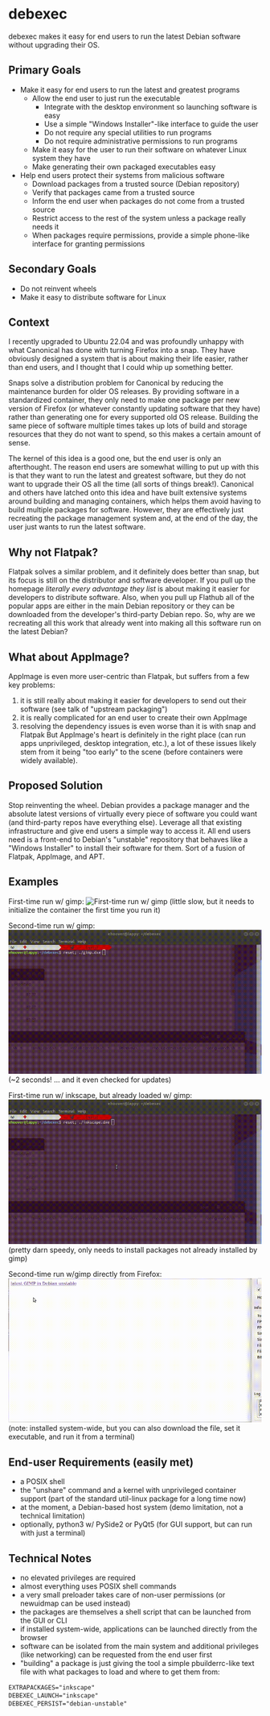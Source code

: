 # debexec

debexec makes it easy for end users to run the latest Debian software without upgrading their OS.

## Primary Goals
* Make it easy for end users to run the latest and greatest programs
  * Allow the end user to just run the executable
    * Integrate with the desktop environment so launching software is easy
    * Use a simple "Windows Installer"-like interface to guide the user
    * Do not require any special utilities to run programs
    * Do not require administrative permissions to run programs
  * Make it easy for the user to run their software on whatever Linux system they have
  * Make generating their own packaged executables easy
* Help end users protect their systems from malicious software
  * Download packages from a trusted source (Debian repository)
  * Verify that packages came from a trusted source
  * Inform the end user when packages do not come from a trusted source
  * Restrict access to the rest of the system unless a package really needs it
  * When packages require permissions, provide a simple phone-like interface for granting permissions

## Secondary Goals
* Do not reinvent wheels
* Make it easy to distribute software for Linux

## Context
I recently upgraded to Ubuntu 22.04 and was profoundly unhappy with what Canonical has done with turning Firefox into a snap.  They have obviously designed a system that is about making their life easier, rather than end users, and I thought that I could whip up something better.

Snaps solve a distribution problem for Canonical by reducing the maintenance burden for older OS releases.  By providing software in a standardized container, they only need to make one package per new version of Firefox (or whatever constantly updating software that they have) rather than generating one for every supported old OS release.  Building the same piece of software multiple times takes up lots of build and storage resources that they do not want to spend, so this makes a certain amount of sense.

The kernel of this idea is a good one, but the end user is only an afterthought.  The reason end users are somewhat willing to put up with this is that they want to run the latest and greatest software, but they do not want to upgrade their OS all the time (all sorts of things break!).  Canonical and others have latched onto this idea and have built extensive systems around building and managing containers, which helps them avoid having to build multiple packages for software.  However, they are effectively just recreating the package management system and, at the end of the day, the user just wants to run the latest software.

## Why not Flatpak?
Flatpak solves a similar problem, and it definitely does better than snap, but its focus is still on the distributor and software developer.  If you pull up the homepage _literally every advantage they list_ is about making it easier for developers to distribute software.  Also, when you pull up Flathub all of the popular apps are either in the main Debian repository or they can be downloaded from the developer's third-party Debian repo.  So, why are we recreating all this work that already went into making all this software run on the latest Debian?

## What about AppImage?
AppImage is even more user-centric than Flatpak, but suffers from a few key problems:
1) it is still really about making it easier for developers to send out their software (see talk of "upstream packaging")
2) it is really complicated for an end user to create their own AppImage
3) resolving the dependency issues is even worse than it is with snap and Flatpak
But AppImage's heart is definitely in the right place (can run apps unprivileged, desktop integration, etc.), a lot of these issues likely stem from it being "too early" to the scene (before containers were widely available).

## Proposed Solution
Stop reinventing the wheel.  Debian provides a package manager and the absolute latest versions of virtually every piece of software you could want (and third-party repos have everything else).  Leverage all that existing infrastructure and give end users a simple way to access it.  All end users need is a front-end to Debian's "unstable" repository that behaves like a "Windows Installer" to install their software for them.  Sort of a fusion of Flatpak, AppImage, and APT.

## Examples
First-time run w/ gimp:
![First-time run w/ gimp](./images/first-time-run-gimp.gif)
(little slow, but it needs to initialize the container the first time you run it)

Second-time run w/ gimp:
![Second-time run w/ gimp](./images/second-time-run-gimp.gif)
(~2 seconds! ... and it even checked for updates)

First-time run w/ inkscape, but already loaded w/ gimp:
![First-time run w/ inkscape, but already loaded w/ gimp](./images/first-time-run-inkscape.gif)
(pretty darn speedy, only needs to install packages not already installed by gimp)

Second-time run w/gimp directly from Firefox:
![Second-time run w/gimp directly from Firefox](./images/firefox-run-gimp.gif)
(note: installed system-wide, but you can also download the file, set it executable, and run it from a terminal)

## End-user Requirements (easily met)
* a POSIX shell
* the "unshare" command and a kernel with unprivileged container support (part of the standard util-linux package for a long time now)
* at the moment, a Debian-based host system (demo limitation, not a technical limitation)
* optionally, python3 w/ PySide2 or PyQt5 (for GUI support, but can run with just a terminal)

## Technical Notes
* no elevated privileges are required
* almost everything uses POSIX shell commands
* a very small preloader takes care of non-user permissions (or newuidmap can be used instead)
* the packages are themselves a shell script that can be launched from the GUI or CLI
* if installed system-wide, applications can be launched directly from the browser
* software can be isolated from the main system and additional privileges (like networking) can be requested from the end user first
* "building" a package is just giving the tool a simple pbuilderrc-like text file with what packages to load and where to get them from:
```
EXTRAPACKAGES="inkscape"
DEBEXEC_LAUNCH="inkscape"
DEBEXEC_PERSIST="debian-unstable"
```
